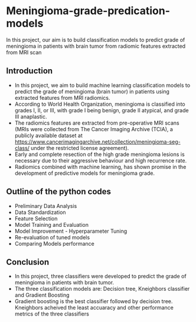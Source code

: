 # Meningioma-grade-predication-models

In this project, our aim is to build classification models to predict grade of meningioma in patients with brain tumor from radiomic features extracted from MRI scan

## Introduction

- In this project, we aim to build machine learning classification models to predict the grade of meningioma (brain tumor) in patients using extracted features from MRI radiomics.
- According to World Health Organization, meningioma is classified into grades I, II, or III, with grade I being benign, grade II atypical, and grade III anaplastic.
- The radiomics features are extracted from pre-operative MRI scans (MRIs were collected from The Cancer Imaging Archive (TCIA), a publicly available dataset at https://www.cancerimagingarchive.net/collection/meningioma-seg-class/ under the restricted license agreement).
- Early and complete resection of the high grade meningioma lesions is necessary due to their aggressive behaviour and high recurrence rate.
- Radiomics combined with machine learning, has shown promise in the development of predictive models for meningioma grade.


## Outline of the python codes

- Preliminary Data Analysis
- Data Standardization
- Feature Selection
- Model Training and Evaluation
- Model Improvement - Hyperparameter Tuning
- Re-evaluation of tuned models
- Comparing Models performance

## Conclusion
- In this project, three classifiers were developed to predict the grade of meningioma in patients with brain tumor.
- The three classification models are: Decision tree, Kneighbors classifier and Gradient Boosting
- Gradient boosting is the best classifier followed by decision tree. Kneighbors acheived the least accuaracy and other performance metrics of the three classifiers
